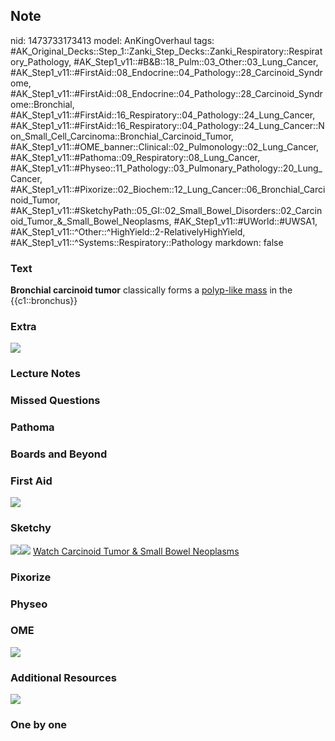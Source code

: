 ## Note
nid: 1473733173413
model: AnKingOverhaul
tags: #AK_Original_Decks::Step_1::Zanki_Step_Decks::Zanki_Respiratory::Respiratory_Pathology, #AK_Step1_v11::#B&B::18_Pulm::03_Other::03_Lung_Cancer, #AK_Step1_v11::#FirstAid::08_Endocrine::04_Pathology::28_Carcinoid_Syndrome, #AK_Step1_v11::#FirstAid::08_Endocrine::04_Pathology::28_Carcinoid_Syndrome::Bronchial, #AK_Step1_v11::#FirstAid::16_Respiratory::04_Pathology::24_Lung_Cancer, #AK_Step1_v11::#FirstAid::16_Respiratory::04_Pathology::24_Lung_Cancer::Non_Small_Cell_Carcinoma::Bronchial_Carcinoid_Tumor, #AK_Step1_v11::#OME_banner::Clinical::02_Pulmonology::02_Lung_Cancer, #AK_Step1_v11::#Pathoma::09_Respiratory::08_Lung_Cancer, #AK_Step1_v11::#Physeo::11_Pathology::03_Pulmonary_Pathology::20_Lung_Cancer, #AK_Step1_v11::#Pixorize::02_Biochem::12_Lung_Cancer::06_Bronchial_Carcinoid_Tumor, #AK_Step1_v11::#SketchyPath::05_GI::02_Small_Bowel_Disorders::02_Carcinoid_Tumor_&_Small_Bowel_Neoplasms, #AK_Step1_v11::#UWorld::#UWSA1, #AK_Step1_v11::^Other::^HighYield::2-RelativelyHighYield, #AK_Step1_v11::^Systems::Respiratory::Pathology
markdown: false

### Text
<div>
  <b>Bronchial carcinoid tumor</b> classically forms a
  <u>polyp-like mass</u> in the {{c1::bronchus}}
</div>

### Extra
<img src="paste-108967615267416.jpg">

### Lecture Notes


### Missed Questions


### Pathoma


### Boards and Beyond


### First Aid
<img src="tmpCHkHpU.png">

### Sketchy
<img src=
"carcinoid%20tumor%20in%20lungs%20bronchial%20carcinoid%20tumor_1566160514431.jpg"
class="resizer"><img src=
"Zoverall%20picture%20(44)_1566160514431.JPG" class="resizer">
<a href=
"https://dashboard.sketchy.com/study/medical/courses/medical-pathophysiology/units/medical-pathophysiology-gi/videos/medical-pathophysiology-gi-small-bowel-disorders-carcinoid-tumor-and-small-bowel-neoplasms?utm_source=anki&utm_medium=partnership&utm_campaign=february_update&utm_content=medical">
Watch Carcinoid Tumor & Small Bowel Neoplasms</a>

### Pixorize


### Physeo


### OME
<div class="ome-widget">
  <a href=
  "https://onlinemeded.org/spa/pulmonology/lung-cancer/acquire?ref=anki">
  <img src="_OME_AnkiFlashcards_Lesson_2.png"></a>
</div>

### Additional Resources
<img src="paste-104737072481546.jpg">

### One by one

